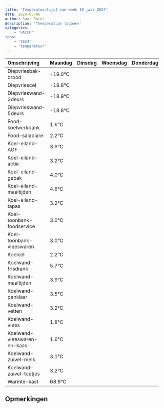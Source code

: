 ```yaml
---
title: 'Temperatuurlijst van week 19 jaar 2024'
date: 2024-05-06
author: Spar Pater
description: 'Themperatuur logboek'
categories:
    - 'HACCP'
tags:
    - '2024'
    - 'temperatuur'
---
```

|Omschrijving|Maandag|Dinsdag|Woensdag|Donderdag|Vrijdag|Zaterdag|Zondag|
|:---|:---|:---|:---|:---|:---|:---|:---|
|Diepvriesbak-brood|-19.0°C| | | | | | |
|Diepvriescel|-19.8°C| | | | | | |
|Diepvrieswand-2deurs|-18.9°C| | | | | | |
|Diepvrieswand-5deurs|-18.8°C| | | | | | |
|Food-koelwerkbank|1.6°C| | | | | | |
|Food-saladiare|2.2°C| | | | | | |
|Koel-eiland-AGF|3.9°C| | | | | | |
|Koel-eiland-actie|3.2°C| | | | | | |
|Koel-eiland-gebak|4.0°C| | | | | | |
|Koel-eiland-maaltijden|4.6°C| | | | | | |
|Koel-eiland-tapas|3.2°C| | | | | | |
|Koel-toonbank-foodservice|3.0°C| | | | | | |
|Koel-toonbank-vleeswaren|3.0°C| | | | | | |
|Koelcel|2.2°C| | | | | | |
|Koelwand-frisdrank|5.7°C| | | | | | |
|Koelwand-maaltijden|3.9°C| | | | | | |
|Koelwand-panklaar|3.5°C| | | | | | |
|Koelwand-vetten|3.2°C| | | | | | |
|Koelwand-vlees|1.8°C| | | | | | |
|Koelwand-vleeswaren-en-kaas|1.6°C| | | | | | |
|Koelwand-zuivel-melk|3.1°C| | | | | | |
|Koelwand-zuivel-toetjes|3.2°C| | | | | | |
|Warmte-kast|68.9°C| | | | | | |

## Opmerkingen


